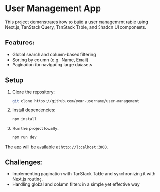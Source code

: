 # User Management App

This project demonstrates how to build a user management table using Next.js, TanStack Query, TanStack Table, and Shadcn UI components.

## Features:
- Global search and column-based filtering
- Sorting by column (e.g., Name, Email)
- Pagination for navigating large datasets

## Setup

1. Clone the repository:
    ```bash
    git clone https://github.com/your-username/user-management
    ```

2. Install dependencies:
    ```bash
    npm install
    ```

3. Run the project locally:
    ```bash
    npm run dev
    ```

The app will be available at `http://localhost:3000`.

## Challenges:
- Implementing pagination with TanStack Table and synchronizing it with Next.js routing.
- Handling global and column filters in a simple yet effective way.
